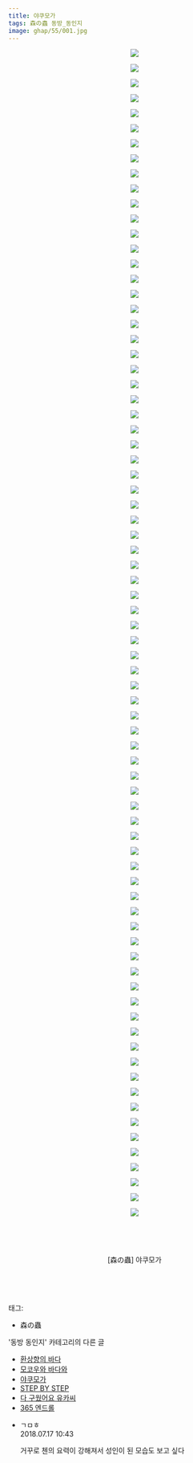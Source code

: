 ```yaml
---
title: 야쿠모가
tags: 森の蟲 동방_동인지
image: ghap/55/001.jpg
---
```

<div class="article">
<p style="text-align: center; clear: none; float: none;"><img src="{{ site.nasurl }}/ghap/55/001.jpg"/></p>
<p style="text-align: center; clear: none; float: none;"><img src="{{ site.nasurl }}/ghap/55/002.jpg"/></p>
<p style="text-align: center; clear: none; float: none;"><img src="{{ site.nasurl }}/ghap/55/003.jpg"/></p>
<p style="text-align: center; clear: none; float: none;"><img src="{{ site.nasurl }}/ghap/55/004.jpg"/></p>
<p style="text-align: center; clear: none; float: none;"><img src="{{ site.nasurl }}/ghap/55/005.jpg"/></p>
<p style="text-align: center; clear: none; float: none;"><img src="{{ site.nasurl }}/ghap/55/006.jpg"/></p>
<p style="text-align: center; clear: none; float: none;"><img src="{{ site.nasurl }}/ghap/55/007.jpg"/></p>
<p style="text-align: center; clear: none; float: none;"><img src="{{ site.nasurl }}/ghap/55/008.jpg"/></p>
<p style="text-align: center; clear: none; float: none;"><img src="{{ site.nasurl }}/ghap/55/009.jpg"/></p>
<p style="text-align: center; clear: none; float: none;"><img src="{{ site.nasurl }}/ghap/55/010.jpg"/></p>
<p style="text-align: center; clear: none; float: none;"><img src="{{ site.nasurl }}/ghap/55/011.jpg"/></p>
<p style="text-align: center; clear: none; float: none;"><img src="{{ site.nasurl }}/ghap/55/012.jpg"/></p>
<p style="text-align: center; clear: none; float: none;"><img src="{{ site.nasurl }}/ghap/55/013.jpg"/></p>
<p style="text-align: center; clear: none; float: none;"><img src="{{ site.nasurl }}/ghap/55/014.jpg"/></p>
<p style="text-align: center; clear: none; float: none;"><img src="{{ site.nasurl }}/ghap/55/015.jpg"/></p>
<p style="text-align: center; clear: none; float: none;"><img src="{{ site.nasurl }}/ghap/55/016.jpg"/></p>
<p style="text-align: center; clear: none; float: none;"><img src="{{ site.nasurl }}/ghap/55/017.jpg"/></p>
<p style="text-align: center; clear: none; float: none;"><img src="{{ site.nasurl }}/ghap/55/018.jpg"/></p>
<p style="text-align: center; clear: none; float: none;"><img src="{{ site.nasurl }}/ghap/55/019.jpg"/></p>
<p style="text-align: center; clear: none; float: none;"><img src="{{ site.nasurl }}/ghap/55/020.jpg"/></p>
<p style="text-align: center; clear: none; float: none;"><img src="{{ site.nasurl }}/ghap/55/021.jpg"/></p>
<p style="text-align: center; clear: none; float: none;"><img src="{{ site.nasurl }}/ghap/55/022.jpg"/></p>
<p style="text-align: center; clear: none; float: none;"><img src="{{ site.nasurl }}/ghap/55/023.jpg"/></p>
<p style="text-align: center; clear: none; float: none;"><img src="{{ site.nasurl }}/ghap/55/024.jpg"/></p>
<p style="text-align: center; clear: none; float: none;"><img src="{{ site.nasurl }}/ghap/55/025.jpg"/></p>
<p style="text-align: center; clear: none; float: none;"><img src="{{ site.nasurl }}/ghap/55/026.jpg"/></p>
<p style="text-align: center; clear: none; float: none;"><img src="{{ site.nasurl }}/ghap/55/027.jpg"/></p>
<p style="text-align: center; clear: none; float: none;"><img src="{{ site.nasurl }}/ghap/55/028.jpg"/></p>
<p style="text-align: center; clear: none; float: none;"><img src="{{ site.nasurl }}/ghap/55/029.jpg"/></p>
<p style="text-align: center; clear: none; float: none;"><img src="{{ site.nasurl }}/ghap/55/030.jpg"/></p>
<p style="text-align: center; clear: none; float: none;"><img src="{{ site.nasurl }}/ghap/55/031.jpg"/></p>
<p style="text-align: center; clear: none; float: none;"><img src="{{ site.nasurl }}/ghap/55/032.jpg"/></p>
<p style="text-align: center; clear: none; float: none;"><img src="{{ site.nasurl }}/ghap/55/033.jpg"/></p>
<p style="text-align: center; clear: none; float: none;"><img src="{{ site.nasurl }}/ghap/55/034.jpg"/></p>
<p style="text-align: center; clear: none; float: none;"><img src="{{ site.nasurl }}/ghap/55/035.jpg"/></p>
<p style="text-align: center; clear: none; float: none;"><img src="{{ site.nasurl }}/ghap/55/036.jpg"/></p>
<p style="text-align: center; clear: none; float: none;"><img src="{{ site.nasurl }}/ghap/55/037.jpg"/></p>
<p style="text-align: center; clear: none; float: none;"><img src="{{ site.nasurl }}/ghap/55/038.jpg"/></p>
<p style="text-align: center; clear: none; float: none;"><img src="{{ site.nasurl }}/ghap/55/039.jpg"/></p>
<p style="text-align: center; clear: none; float: none;"><img src="{{ site.nasurl }}/ghap/55/040.jpg"/></p>
<p style="text-align: center; clear: none; float: none;"><img src="{{ site.nasurl }}/ghap/55/041.jpg"/></p>
<p style="text-align: center; clear: none; float: none;"><img src="{{ site.nasurl }}/ghap/55/042.jpg"/></p>
<p style="text-align: center; clear: none; float: none;"><img src="{{ site.nasurl }}/ghap/55/043.jpg"/></p>
<p style="text-align: center; clear: none; float: none;"><img src="{{ site.nasurl }}/ghap/55/044.jpg"/></p>
<p style="text-align: center; clear: none; float: none;"><img src="{{ site.nasurl }}/ghap/55/045.jpg"/></p>
<p style="text-align: center; clear: none; float: none;"><img src="{{ site.nasurl }}/ghap/55/046.jpg"/></p>
<p style="text-align: center; clear: none; float: none;"><img src="{{ site.nasurl }}/ghap/55/047.jpg"/></p>
<p style="text-align: center; clear: none; float: none;"><img src="{{ site.nasurl }}/ghap/55/048.jpg"/></p>
<p style="text-align: center; clear: none; float: none;"><img src="{{ site.nasurl }}/ghap/55/049.jpg"/></p>
<p style="text-align: center; clear: none; float: none;"><img src="{{ site.nasurl }}/ghap/55/050.jpg"/></p>
<p style="text-align: center; clear: none; float: none;"><img src="{{ site.nasurl }}/ghap/55/051.jpg"/></p>
<p style="text-align: center; clear: none; float: none;"><img src="{{ site.nasurl }}/ghap/55/052.jpg"/></p>
<p style="text-align: center; clear: none; float: none;"><img src="{{ site.nasurl }}/ghap/55/053.jpg"/></p>
<p style="text-align: center; clear: none; float: none;"><img src="{{ site.nasurl }}/ghap/55/054.jpg"/></p>
<p style="text-align: center; clear: none; float: none;"><img src="{{ site.nasurl }}/ghap/55/055.jpg"/></p>
<p style="text-align: center; clear: none; float: none;"><img src="{{ site.nasurl }}/ghap/55/056.jpg"/></p>
<p style="text-align: center; clear: none; float: none;"><img src="{{ site.nasurl }}/ghap/55/057.jpg"/></p>
<p style="text-align: center; clear: none; float: none;"><img src="{{ site.nasurl }}/ghap/55/058.jpg"/></p>
<p style="text-align: center; clear: none; float: none;"><img src="{{ site.nasurl }}/ghap/55/059.jpg"/></p>
<p style="text-align: center; clear: none; float: none;"><img src="{{ site.nasurl }}/ghap/55/060.jpg"/></p>
<p style="text-align: center; clear: none; float: none;"><img src="{{ site.nasurl }}/ghap/55/061.jpg"/></p>
<p style="text-align: center; clear: none; float: none;"><img src="{{ site.nasurl }}/ghap/55/062.jpg"/></p>
<p style="text-align: center; clear: none; float: none;"><img src="{{ site.nasurl }}/ghap/55/063.jpg"/></p>
<p style="text-align: center; clear: none; float: none;"><img src="{{ site.nasurl }}/ghap/55/064.jpg"/></p>
<p style="text-align: center; clear: none; float: none;"><img src="{{ site.nasurl }}/ghap/55/065.jpg"/></p>
<p style="text-align: center; clear: none; float: none;"><img src="{{ site.nasurl }}/ghap/55/066.jpg"/></p>
<p style="text-align: center; clear: none; float: none;"><img src="{{ site.nasurl }}/ghap/55/067.jpg"/></p>
<p style="text-align: center; clear: none; float: none;"><img src="{{ site.nasurl }}/ghap/55/068.jpg"/></p>
<p style="text-align: center; clear: none; float: none;"><img src="{{ site.nasurl }}/ghap/55/069.jpg"/></p>
<p style="text-align: center; clear: none; float: none;"><img src="{{ site.nasurl }}/ghap/55/070.jpg"/></p>
<p style="text-align: center; clear: none; float: none;"><img src="{{ site.nasurl }}/ghap/55/071.jpg"/></p>
<p style="text-align: center; clear: none; float: none;"><img src="{{ site.nasurl }}/ghap/55/072.jpg"/></p>
<p style="text-align: center; clear: none; float: none;"><img src="{{ site.nasurl }}/ghap/55/073.jpg"/></p>
<p style="text-align: center; clear: none; float: none;"><img src="{{ site.nasurl }}/ghap/55/074.jpg"/></p>
<p style="text-align: center; clear: none; float: none;"><img src="{{ site.nasurl }}/ghap/55/075.jpg"/></p>
<p style="text-align: center; clear: none; float: none;"><img src="{{ site.nasurl }}/ghap/55/076.jpg"/></p>
<p style="text-align: center; clear: none; float: none;"><img src="{{ site.nasurl }}/ghap/55/077.jpg"/></p>
<p style="text-align: center; clear: none; float: none;"><img src="{{ site.nasurl }}/ghap/55/078.jpg"/></p>
<p style="text-align: center; clear: none; float: none;"><br/></p>
<p style="text-align: center; clear: none; float: none;"><br/></p>
<p style="text-align: center; clear: none; float: none;">[森の蟲] 야쿠모가</p>
<p style="text-align: center; clear: none; float: none;"><br/></p>
<p><br/></p>
</div><div class="tagTrail">
<p>태그: </p>
<ul>
<li>森の蟲</li>
</ul>
</div><div class="another">
<p>'동방 동인지' 카테고리의 다른 글</p>
<ul>
<li><a href="/2016-06-16-ghap_58">환상향의 바다</a></li>
<li><a href="/2016-06-16-ghap_56">모코우와 바다와</a></li>
<li><a href="/2016-06-16-ghap_55">야쿠모가</a></li>
<li><a href="/2016-06-16-ghap_53">STEP BY STEP</a></li>
<li><a href="/2016-06-16-ghap_52">다 구웠어요 유카씨</a></li>
<li><a href="/2016-06-16-ghap_51">365 엔드롤</a></li>
</ul>
</div><div class="cb_module cb_fluid">
<div class="cb_wrt cb_profile">
<div class="comment">
<ul>
<li class="cb_thumb_off" id="comment15288484">
<div class="cb_comment_area">
<div class="cb_info_area">
<div class="cb_section">
<span class="cb_nick_name">ㄱㅁㅎ</span>
</div>
<div class="cb_section">
<span class="cb_date">2018.07.17 10:43 </span>
</div>
</div>
<div class="cb_dsc_comment">
<p class="cb_dsc">
											거꾸로 첸의 요력이 강해져서 성인이 된 모습도 보고 싶다
										</p>
</div>
</div></li>
</ul>
</div>
</div><!-- commentList close -->
</div>